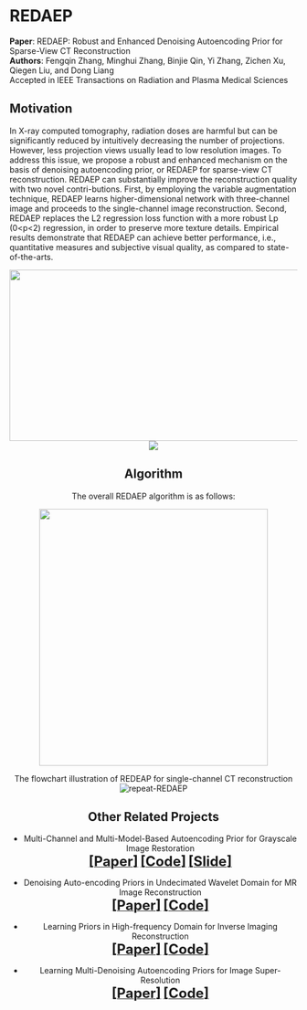 # REDAEP
**Paper**: REDAEP: Robust and Enhanced Denoising Autoencoding Prior for Sparse-View CT Reconstruction  
**Authors**: Fengqin Zhang, Minghui Zhang, Binjie Qin, Yi Zhang, Zichen Xu, Qiegen Liu, and Dong Liang   
             Accepted in IEEE Transactions on Radiation and Plasma Medical Sciences

## Motivation
In X-ray computed tomography, radiation doses are harmful but can be significantly reduced by intuitively decreasing the number of projections. However, less projection views usually lead to low resolution images. To address this issue, we propose a robust and enhanced mechanism on the basis of denoising autoencoding prior, or REDAEP for sparse-view CT reconstruction. REDAEP can substantially improve the reconstruction quality with two novel contri-butions. First, by employing the variable augmentation technique, REDAEP learns higher-dimensional network with three-channel image and proceeds to the single-channel image reconstruction. Second, REDAEP replaces the L2 regression loss function with a more robust Lp (0<p<2) regression, in order to preserve more texture details. Empirical results demonstrate that REDAEP can achieve better performance, i.e., quantitative measures and subjective visual quality, as compared to state-of-the-arts.

<div align="center">
  
<img src="https://github.com/yqx7150/REDAEP/blob/master/figs/Visual_comparison.png" width = "800" height = "300">  
<img src="https://github.com/yqx7150/REDAEP/blob/master/figs/Visual_comparison.png">  

## Algorithm
The overall REDAEP algorithm is as follows:  
<div align="center">
  
<img src="https://github.com/yqx7150/REDAEP/blob/master/figs/Algorithm.png" width = "400" height = "450">  
  
 </div>

The flowchart illustration of REDEAP for single-channel CT reconstruction
![repeat-REDAEP](https://github.com/yqx7150/REDAEP/blob/master/figs/Iteration.png)


## Other Related Projects
  * Multi-Channel and Multi-Model-Based Autoencoding Prior for Grayscale Image Restoration  
[<font size=5>**[Paper]**</font>](https://ieeexplore.ieee.org/stamp/stamp.jsp?tp=&arnumber=8782831)   [<font size=5>**[Code]**</font>](https://github.com/yqx7150/MEDAEP)   [<font size=5>**[Slide]**</font>](https://github.com/yqx7150/EDAEPRec/tree/master/Slide)

  * Denoising Auto-encoding Priors in Undecimated Wavelet Domain for MR Image Reconstruction  
 [<font size=5>**[Paper]**</font>](https://arxiv.org/ftp/arxiv/papers/1909/1909.01108.pdf)   [<font size=5>**[Code]**</font>](https://github.com/yqx7150/WDAEPRec)

  * Learning Priors in High-frequency Domain for Inverse Imaging Reconstruction  
[<font size=5>**[Paper]**</font>](https://arxiv.org/ftp/arxiv/papers/1910/1910.11148.pdf)   [<font size=5>**[Code]**</font>](https://github.com/yqx7150/HFDAEP)

  * Learning Multi-Denoising Autoencoding Priors for Image Super-Resolution  
[<font size=5>**[Paper]**</font>](https://www.sciencedirect.com/science/article/pii/S1047320318302700)   [<font size=5>**[Code]**</font>](https://github.com/yqx7150/MDAEP-SR)

